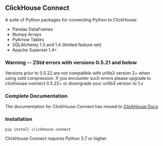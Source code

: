 ## ClickHouse Connect

A suite of Python packages for connecting Python to ClickHouse:
* Pandas DataFrames
* Numpy Arrays
* PyArrow Tables
* SQLAlchemy 1.3 and 1.4 (limited feature set)
* Apache Superset 1.4+


### Warning -- ZStd errors with versions 0.5.21 and below
Versions prior to 0.5.22 are not compatible with urllib3 version 2+ when using zstd compression.  If you encounter
such errors please upgrade to clickhouse-connect 0.5.22+ or downgrade your urllib3 version to 1.x


### Complete Documentation
The documentation for ClickHouse Connect has moved to
[ClickHouse Docs](https://clickhouse.com/docs/en/integrations/language-clients/python/intro) 


### Installation

```
pip install clickhouse-connect
```

ClickHouse Connect requires Python 3.7 or higher.  
